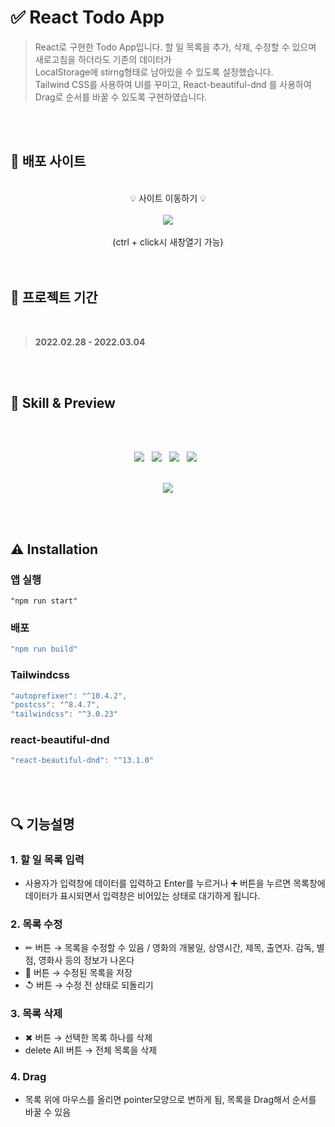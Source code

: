 # ✅ React Todo App
> React로 구현한 Todo App입니다.
할 일 목록을 추가, 삭제, 수정할 수 있으며 새로고침을 하더라도 기존의 데이터가<br/> LocalStorage에 stirng형태로 남아있을 수 있도록 설정했습니다.<br/>
Tailwind CSS를 사용하여 UI를 꾸미고, React-beautiful-dnd 를 사용하여 Drag로 순서를 바꿀 수 있도록 구현하였습니다.

<br/>
<br/>



## 📌 배포 사이트
<div align="center">   
<br/>
💡 사이트 이동하기 💡        
<br/>
<br/>
<a href="https://jm-todo.netlify.app/" target="_blank"><img src="https://img.shields.io/badge/ jm todo 앱-ffb0da?style=flat-square&logo=Mastodon&logoColor=white"/></a>
<br/>
<br/>
(ctrl + click시 새창열기 가능)  
  

<!-- [🔗 jm-todo](https://jm-todo.netlify.app/) -->
  
</div>

<br/>
<br/>


## 📅 프로젝트 기간
<br/>    

> **2022.02.28 - 2022.03.04**

<br/>
<br/>

## 📝 Skill & Preview
<br/>
<br/>
<p align="center">
<img src="https://img.shields.io/badge/React-61DAFB?style=flat-square&logo=React&logoColor=white"/> &nbsp
<img src="https://img.shields.io/badge/Tailwind CSS-06B6D4?style=flat-square&logo=Tailwind CSS&logoColor=white"/> &nbsp 
<img src="https://img.shields.io/badge/Netlify-00C7B7?style=flat-square&logo=Netlify&logoColor=white"/> &nbsp 
<img src="https://img.shields.io/badge/React beautiful dnd-14CC80?style=flat-square&logo=Bitdefender&logoColor=white"/> &nbsp 
<br/>
<br/>
<p align="center">
<img src="https://user-images.githubusercontent.com/82005305/156791554-2a6b9232-251c-46d9-b93a-7dfe158be7ba.gif">
</p> 


<br/>
<br/>

## ⚠ Installation

### **앱 실행**

```
"npm run start"
```

### **배포**

```jsx
"npm run build"
```

### Tailwindcss

```jsx
"autoprefixer": "^10.4.2",
"postcss": "^8.4.7",
"tailwindcss": "^3.0.23"
```

### react-beautiful-dnd

```jsx
"react-beautiful-dnd": "^13.1.0"
```



<br/>
<br/>

## 🔍 기능설명

### 1. 할 일 목록 입력

- 사용자가 입력창에 데이터를 입력하고 Enter를 누르거나 ➕ 버튼을 누르면 목록창에 데이터가 표시되면서 입력창은 비어있는 상태로 대기하게 됩니다.

### 2. 목록 수정

- ✏ 버튼 → 목록을 수정할 수 있음 / 영화의 개봉일, 상영시간, 제목, 출연자. 감독, 별점, 영화사 등의 정보가 나온다
- 💾 버튼 → 수정된 목록을 저장
- ↺ 버튼 → 수정 전 상태로 되돌리기
 

### 3. 목록 삭제

- ✖ 버튼 → 선택한 목록 하나를 삭제
- delete All 버튼 → 전체 목록을 삭제 

### 4. Drag

- 목록 위에 마우스를 올리면 pointer모양으로 변하게 됨, 목록을 Drag해서 순서를 바꿀 수 있음
